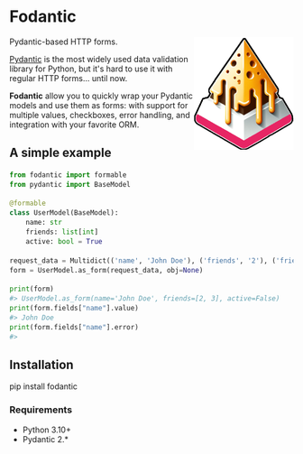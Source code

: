 # Fodantic

<img align="right" height="200" src="https://github.com/jpsca/fodantic/blob/1620ae934be26ce1ef2a57aeebfb820e52461305/fodantic.png">

Pydantic-based HTTP forms.

[Pydantic](https://docs.pydantic.dev) is the most widely used data validation library for Python, but it's hard to use it with regular HTTP forms... until now.

**Fodantic** allow you to quickly wrap your Pydantic models and use them as forms: with support for multiple values, checkboxes, error handling, and integration with your favorite ORM.


## A simple example

```py
from fodantic import formable
from pydantic import BaseModel

@formable
class UserModel(BaseModel):
    name: str
    friends: list[int]
    active: bool = True

request_data = Multidict(('name', 'John Doe'), ('friends', '2'), ('friends', '3')}
form = UserModel.as_form(request_data, obj=None)

print(form)
#> UserModel.as_form(name='John Doe', friends=[2, 3], active=False)
print(form.fields["name"].value)
#> John Doe
print(form.fields["name"].error)
#>
```


## Installation

  pip install fodantic

### Requirements

- Python 3.10+
- Pydantic 2.*
